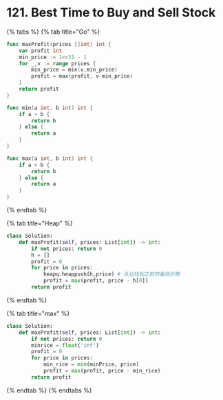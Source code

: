# 121. Best Time to Buy and Sell Stock

{% tabs %}
{% tab title="Go" %}
```go
func maxProfit(prices []int) int {
    var profit int
    min_price := 1<<31 - 1
    for _,v := range prices {
        min_price = min(v,min_price)
        profit = max(profit, v-min_price)
    }
    return profit
}

func min(a int, b int) int {
    if a > b {
        return b
    } else {
        return a
    }
}

func max(a int, b int) int {
    if a < b {
        return b
    } else {
        return a
    }
}
```
{% endtab %}

{% tab title="Heap" %}
```python
class Solution:
    def maxProfit(self, prices: List[int]) -> int:
        if not prices: return 0
        h = []
        profit = 0
        for price in prices:
            heapq.heappush(h,price) # 永远找到之前的最低价格
            profit = max(profit, price - h[0])
        return profit 


```
{% endtab %}

{% tab title="max" %}
```python
class Solution:
    def maxProfit(self, prices: List[int]) -> int:
        if not prices: return 0
        minrice = float('inf')
        profit = 0
        for price in prices:
            min_rice = min(minPrice, price)
            profit = max(profit, price - min_rice)
        return profit
```
{% endtab %}
{% endtabs %}

